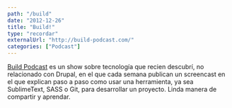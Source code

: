 ```yaml
---
path: "/build"
date: "2012-12-26"
title: "Build!"
type: "recordar"
externalUrl: "http://build-podcast.com/"
categories: ["Podcast"]
---
```


[Build Podcast](http://build-podcast.com/) es un show sobre tecnología que recien descubrí, no relacionado con Drupal, en el que cada semana publican un screencast en el que explican paso a paso como usar una herramienta, ya sea SublimeText, SASS o Git, para desarrollar un proyecto. Linda manera de compartir y aprendar.
